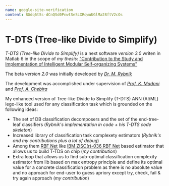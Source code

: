 ```yaml
---
name: google-site-verification
content: BGdq6tSs-dCnQSd0PnwtSeSLXRqwuUGlMa28ftV2cOs
---
```


# T-DTS (Tree-like Divide to Simplify)

*T-DTS (Tree-like Divide to Simplify)* is a next software *version 3.0* writen in Matlab 6 in the scope of *my thesis*: 
["Contribution to the Study and Implementation of Intelligent Modular Self-organizing Systems"](https://www.theses.fr/144154781) 

The beta *version 2.0* was initially developed by [*Dr. M. Rybnik*](https://www.researchgate.net/profile/Mariusz-Rybnik-2) 

The development was accomplished under supervision of [*Prof. K. Madani*](https://www.researchgate.net/profile/Kurosh-Madani) and [*Prof. A. Chebira*](https://www.researchgate.net/profile/Abdennasser-Chebira)

My enhanced version of Tree-like Divide to Simplify (T-DTS) ANN (AI/ML) lego-like tool used for any classification task which is grounded on the following ideas:
* The set of DB classification decomposers and the set of the end-tree-leaf classifiers (*Rybnik's implementation in code + his T-DTS code skeleton*)
* Increased library of classification task complexety estimators (*Rybnik's and my contributions plus a lot of debug*)
* Among them [RBF Net](https://en.wikipedia.org/wiki/Radial_basis_function_network) like [IBM ZISC(r)-036 RBF Net](https://en.wikipedia.org/wiki/No_instruction_set_computing#Zero_instruction_set_computer) based estimator that allows us to build T-TDS on chip (*my contribution*)
* Extra loop that allows us to find sub-optimal classification complexity estimator from lib based on max entropy principle and define its optimal value for a concrete classification problem as there is no absolute value and no approach for end-user to guess apriory except try, check, fail & try again approach (*my contribution*) 
